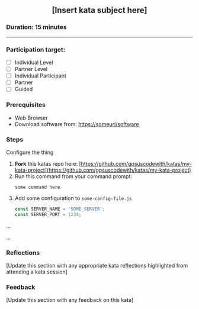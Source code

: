 ## <p align="center">[Insert kata subject here]</p>

### 

### Duration: 15 minutes
---
### Participation target:
- [ ] Individual Level
- [ ] Partner Level
- [ ] Individual Participant
- [ ] Partner
- [ ] Guided

### Prerequisites

 * Web Browser
 * Download software from: [https://someurl/software](https://someurl/software)

### Steps

Configure the thing
1. **Fork** this katas repo here: [https://github.com/gpsuscodewith/katas/my-kata-project](https://github.com/gpsuscodewith/katas/my-kata-project)
2. Run this command from your command prompt: 
   ```
   some command here
   ```
3. Add some configuration to `some-config-file.js`
   ```js
   const SERVER_NAME = 'SOME_SERVER';
   const SERVER_PORT = 1234;
   ```
...


...

### Reflections

[Update this section with any appropriate kata reflections highlighted from attending a kata session]


### Feedback

[Update this section with any feedback on this kata]
